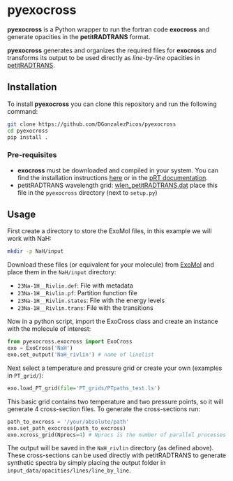 # pyexocross
**pyexocross** is a Python wrapper to run the fortran code **exocross** and generate opacities in the **petitRADTRANS** format.

 **pyexocross** generates and organizes the required files for **exocross** and transforms its output to be used directly as  _line-by-line_ opacities in [petitRADTRANS](https://petitradtrans.readthedocs.io/en/latest/).

## Installation
To install **pyexocross** you can clone this repository and run the following command:
```bash
git clone https://github.com/DGonzalezPicos/pyexocross
cd pyexocross
pip install .
```
### Pre-requisites
- **exocross** must be downloaded and compiled in your system. You can find the installation instructions [here](https://exocross.readthedocs.io/en/latest/compile.html) or in the [pRT documentation](https://petitradtrans.readthedocs.io/en/latest/content/opa_add.html#preparing-exocross-opacities-for-petitradtrans).
- petitRADTRANS wavelength grid: [wlen_petitRADTRANS.dat](https://keeper.mpdl.mpg.de/f/357e92d4e0bb4aca9039/?dl=1)
    place this file in the `pyexocross` directory (next to `setup.py`)

## Usage
First create a directory to store the ExoMol files, in this example we will work with NaH:
```bash
mkdir -p NaH/input
```
Download these files (or equivalent for your molecule) from [ExoMol](https://www.exomol.com/data/molecules) and place them in the `NaH/input` directory:
- `23Na-1H__Rivlin.def`: File with metadata
- `23Na-1H__Rivlin.pf`: Partition function file
- `23Na-1H__Rivlin.states`: File with the energy levels
- `23Na-1H__Rivlin.trans`: File with the transitions

Now in a python script, import the ExoCross class and create an instance with the molecule of interest:
```python
from pyexocross.exocross import ExoCross
exo = ExoCross('NaH')
exo.set_output('NaH_rivlin') # name of linelist
```
Next select a temperature and pressure grid or create your own (examples in `PT_grid/`):
```python
exo.load_PT_grid(file='PT_grids/PTpaths_test.ls')
```
This basic grid contains two temperature and two pressure points, so it will generate 4 cross-section files. To generate the cross-sections run:
```python
path_to_excross = '/your/absolute/path'
exo.set_path_exocross(path_to_excross)
exo.xcross_grid(Nprocs=4) # Nprocs is the number of parallel processes
```
The output will be saved in the `NaH_rivlin` directory (as defined above). These cross-sections can be used directly with petitRADTRANS to generate synthetic spectra by simply placing the output folder in `input_data/opacities/lines/line_by_line`.

